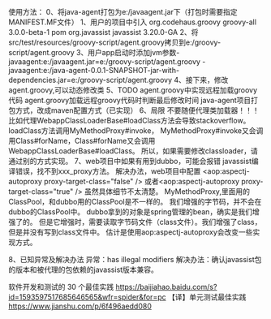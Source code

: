 使用方法：
0、将java-agent打包为e:/javaagent.jar下（打包时需要指定MANIFEST.MF文件）
1、用户的项目中引入
<dependency>
	<groupId>org.codehaus.groovy</groupId>
	<artifactId>groovy-all</artifactId>
	<version>3.0.0-beta-1</version>
	<type>pom</type>
</dependency>
<dependency>
	<groupId>org.javassist</groupId>
	<artifactId>javassist</artifactId>
	<version>3.20.0-GA</version>
</dependency>
2、将src/test/resources/groovy-script/agent.groovy拷贝到e:/groovy-script/agent.groovy
3、用户app启动时添加jvm参数-javaagent:e:/javaagent.jar=e:/groovy-script/agent.groovy
-javaagent:e:/java-agent-0.0.1-SNAPSHOT-jar-with-dependencies.jar=e:/groovy-script/agent.groovy
4、接下来，修改agent.groovy,可以动态修改类
5、TODO
	agent.groovy中实现远程加载groovy代码
	agent.groovy加载远程groovy代码时判断最后修改时间
	java-agent项目打包方式，改成maven配置方式（已实现）
6、局限
不要随便代理类加载器！！！
比如代理WebappClassLoaderBase#loadClass方法会导致stackoverflow。loadClass方法调用MyMethodProxy#invoke，
MyMethodProxy#invoke又会调用Class#forName，Class#forName又会调用WebappClassLoaderBase#loadClass。
所以，如果需要修改classloader，请通过别的方式实现。
7、web项目中如果有用到dubbo，可能会报错
javassist编译错误，找不到xxx_proxy方法。
解决办法，web项目中配置
<aop:aspectj-autoproxy proxy-target-class="false" />
或者<aop:aspectj-autoproxy proxy-target-class="true" />
虽然具体细节不太清楚。
MyMethodProxy,里面用的ClassPool，和dubbo用的ClassPool是不一样的。
我们增强的字节码，并不会在dubbo的ClassPool中。
dubbo拿到的对象是spring管理的bean，确实是我们增强了的。
但是它增强时，需要读取字节码文件（class文件）。我们增强了class，但是并没有写到class文件中。
估计是使用aop:aspectj-autoproxy会改变一些实现方式。

8、已知异常及解决办法
异常：has illegal modifiers
解决办法：确认javassist包的版本和被代理的包依赖的javassist版本兼容。

软件开发和测试的 30 个最佳实践
https://baijiahao.baidu.com/s?id=1593597517685646565&wfr=spider&for=pc
【译】单元测试最佳实践
https://www.jianshu.com/p/6f496aedd080

